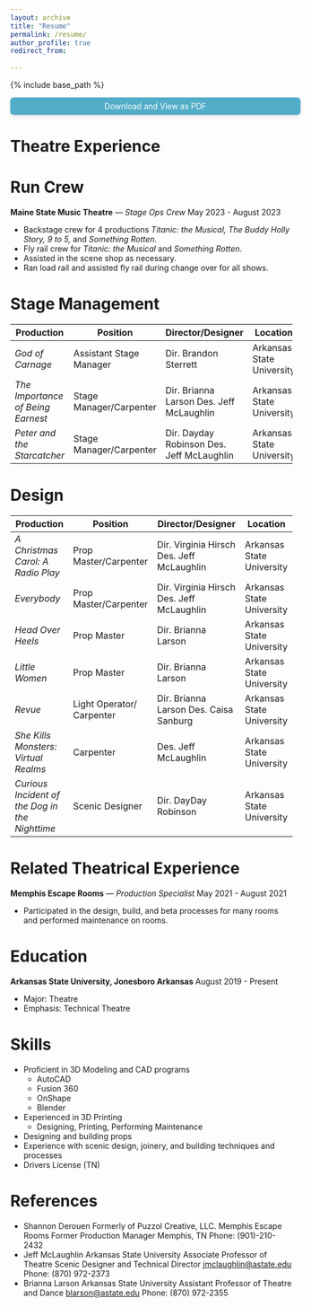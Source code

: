 ```yaml
---
layout: archive
title: "Resume"
permalink: /resume/
author_profile: true
redirect_from:
 
---
```


{% include base_path %}

<a href="https://docs.google.com/document/d/1r2sbgcDgDxmxz0EYZ4J5erLjHD2u6MNY7USb8visLvU/export?format=pdf" target=_blank
   style="width:100%;display:block;text-align:center;padding:.5em;background-color:#52adc8;color:#fff;border-radius:6px;box-shadow:0 4px 6px rgba(50,50,93,.11), 0 1px 3px          rgba(0,0,0,.08);text-decoration:none">Download and View as PDF</a>  
   
   
Theatre Experience
======

**Run Crew**
======

**Maine State Music Theatre** — *Stage Ops Crew* May 2023 - August 2023 
  * Backstage crew for 4 productions *Titanic: the Musical, The Buddy Holly Story, 9 to 5,* and *Something Rotten.* 
  * Fly rail crew for *Titanic: the Musical* and *Something Rotten*. 
  * Assisted in the scene shop as necessary.
  * Ran load rail and assisted fly rail during change over for all shows.

**Stage Management**   
======

| Production                        		 | Position	               	| Director/Designer			    | Location                  |
|------------------------------------------------|------------------------------|-------------------------------------------|---------------------------|
| *God of Carnage*                  		 | Assistant Stage Manager      | Dir. Brandon Sterrett                     | Arkansas State University |
| *The Importance of Being Earnest* 		 | Stage Manager/Carpenter      | Dir. Brianna Larson Des. Jeff McLaughlin  | Arkansas State University |
| *Peter and the Starcatcher*       		 | Stage Manager/Carpenter      | Dir. Dayday Robinson Des. Jeff McLaughlin | Arkansas State University |


**Design**
======

| Production                         		 | Position                    | Director/Designer                         | Location                  |
|------------------------------------------------|-----------------------------|-------------------------------------------|---------------------------|
| *A Christmas Carol: A Radio Play*    		 | Prop Master/Carpenter       | Dir. Virginia Hirsch Des. Jeff McLaughlin | Arkansas State University |
| *Everybody*                          		 | Prop Master/Carpenter       | Dir. Virginia Hirsch Des. Jeff McLaughlin | Arkansas State University |
| *Head Over Heels*                    		 | Prop Master                 | Dir. Brianna Larson                       | Arkansas State University |
| *Little Women*                       		 | Prop Master                 | Dir. Brianna Larson                       | Arkansas State University |
| *Revue*                              	         | Light Operator/ Carpenter   | Dir. Brianna Larson Des. Caisa Sanburg    | Arkansas State University |
| *She Kills Monsters: Virtual Realms* 	         | Carpenter                   | Des. Jeff McLaughlin                      | Arkansas State University |
| *Curious Incident of the Dog in the Nighttime* | Scenic Designer 	       | Dir. DayDay Robinson 		           | Arkansas State University |


    
Related Theatrical Experience 
======

**Memphis Escape Rooms** — *Production Specialist* May 2021 - August 2021   
  * Participated in the design, build, and beta processes for many rooms and performed maintenance on rooms.  
   
Education
======
**Arkansas State University, Jonesboro Arkansas** August 2019 - Present  
  * Major: Theatre
  * Emphasis: Technical Theatre

Skills
======
  
* Proficient in 3D Modeling and CAD programs
  * AutoCAD
  * Fusion 360
  * OnShape
  * Blender
* Experienced in 3D Printing
  * Designing, Printing, Performing Maintenance 
* Designing and building props 
* Experience with scenic design, joinery, and building techniques and processes
* Drivers License (TN)

References
======

* Shannon Derouen 
Formerly of Puzzol Creative, LLC. Memphis Escape Rooms 
Former Production Manager 
Memphis, TN 
Phone: (901)-210-2432
* Jeff McLaughlin 
	Arkansas State University 
Associate Professor of Theatre
Scenic Designer and Technical Director
jmclaughlin@astate.edu
Phone: (870) 972-2373
* Brianna Larson
	Arkansas State University
Assistant Professor of Theatre and Dance
blarson@astate.edu
Phone: (870) 972-2355
